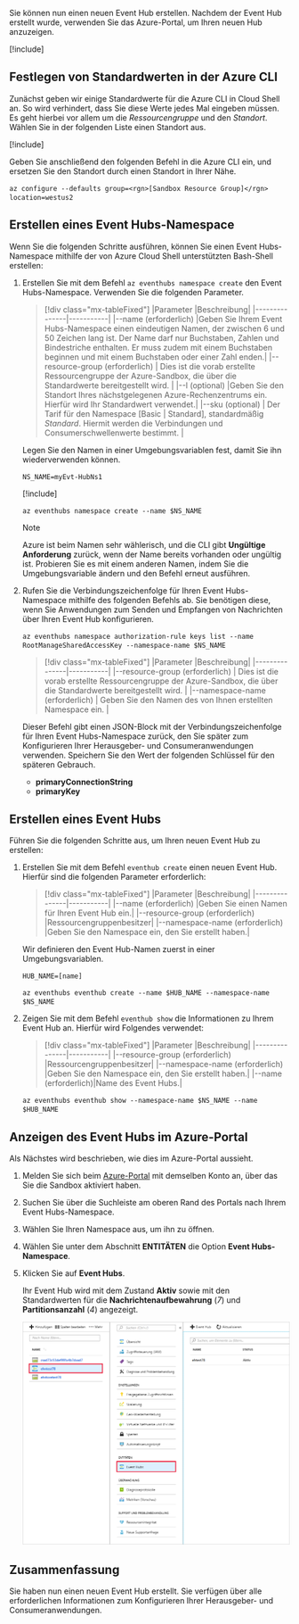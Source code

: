 Sie können nun einen neuen Event Hub erstellen. Nachdem der Event Hub erstellt wurde, verwenden Sie das Azure-Portal, um Ihren neuen Hub anzuzeigen.

[!include[](../../../includes/azure-sandbox-activate.md)]

## <a name="set-some-defaults-in-the-azure-cli"></a>Festlegen von Standardwerten in der Azure CLI

Zunächst geben wir einige Standardwerte für die Azure CLI in Cloud Shell an. So wird verhindert, dass Sie diese Werte jedes Mal eingeben müssen. Es geht hierbei vor allem um die _Ressourcengruppe_ und den _Standort_. Wählen Sie in der folgenden Liste einen Standort aus.

[!include[](../../../includes/azure-sandbox-regions-first-mention-note.md)]

Geben Sie anschließend den folgenden Befehl in die Azure CLI ein, und ersetzen Sie den Standort durch einen Standort in Ihrer Nähe.

```azurecli
az configure --defaults group=<rgn>[Sandbox Resource Group]</rgn> location=westus2
```

## <a name="create-an-event-hubs-namespace"></a>Erstellen eines Event Hubs-Namespace

Wenn Sie die folgenden Schritte ausführen, können Sie einen Event Hubs-Namespace mithilfe der von Azure Cloud Shell unterstützten Bash-Shell erstellen:

1. Erstellen Sie mit dem Befehl `az eventhubs namespace create` den Event Hubs-Namespace. Verwenden Sie die folgenden Parameter.

    > [!div class="mx-tableFixed"]
    > |Parameter      |Beschreibung|
    > |---------------|-----------|
    > |--name (erforderlich)      |Geben Sie Ihrem Event Hubs-Namespace einen eindeutigen Namen, der zwischen 6 und 50 Zeichen lang ist. Der Name darf nur Buchstaben, Zahlen und Bindestriche enthalten. Er muss zudem mit einem Buchstaben beginnen und mit einem Buchstaben oder einer Zahl enden.|
    > |--resource-group (erforderlich) | Dies ist die vorab erstellte Ressourcengruppe der Azure-Sandbox, die über die Standardwerte bereitgestellt wird. |
    > |--l (optional)     |Geben Sie den Standort Ihres nächstgelegenen Azure-Rechenzentrums ein. Hierfür wird Ihr Standardwert verwendet.|
    > |--sku (optional) | Der Tarif für den Namespace [Basic | Standard], standardmäßig _Standard_. Hiermit werden die Verbindungen und Consumerschwellenwerte bestimmt. |

    Legen Sie den Namen in einer Umgebungsvariablen fest, damit Sie ihn wiederverwenden können.

    ```azurecli
    NS_NAME=myEvt-HubNs1
    ````

    [!include[](../../../includes/azure-cloudshell-copy-paste-tip.md)]

    ```azurecli
    az eventhubs namespace create --name $NS_NAME
    ```

    > [!NOTE] 
    > Azure ist beim Namen sehr wählerisch, und die CLI gibt **Ungültige Anforderung** zurück, wenn der Name bereits vorhanden oder ungültig ist. Probieren Sie es mit einem anderen Namen, indem Sie die Umgebungsvariable ändern und den Befehl erneut ausführen.


1. Rufen Sie die Verbindungszeichenfolge für Ihren Event Hubs-Namespace mithilfe des folgenden Befehls ab. Sie benötigen diese, wenn Sie Anwendungen zum Senden und Empfangen von Nachrichten über Ihren Event Hub konfigurieren.

    ```azurecli
    az eventhubs namespace authorization-rule keys list --name RootManageSharedAccessKey --namespace-name $NS_NAME 
    ```

    > [!div class="mx-tableFixed"]
    > |Parameter      |Beschreibung|
    > |---------------|-----------|
    > |--resource-group (erforderlich)  | Dies ist die vorab erstellte Ressourcengruppe der Azure-Sandbox, die über die Standardwerte bereitgestellt wird. |
    > |--namespace-name (erforderlich)  | Geben Sie den Namen des von Ihnen erstellten Namespace ein. |

    Dieser Befehl gibt einen JSON-Block mit der Verbindungszeichenfolge für Ihren Event Hubs-Namespace zurück, den Sie später zum Konfigurieren Ihrer Herausgeber- und Consumeranwendungen verwenden. Speichern Sie den Wert der folgenden Schlüssel für den späteren Gebrauch.

    - **primaryConnectionString**
    - **primaryKey**

## <a name="create-an-event-hub"></a>Erstellen eines Event Hubs

Führen Sie die folgenden Schritte aus, um Ihren neuen Event Hub zu erstellen:

1. Erstellen Sie mit dem Befehl `eventhub create` einen neuen Event Hub. Hierfür sind die folgenden Parameter erforderlich:

    > [!div class="mx-tableFixed"]
    > |Parameter      |Beschreibung|
    > |---------------|-----------|
    > |--name (erforderlich)  |Geben Sie einen Namen für Ihren Event Hub ein.|
    > |--resource-group (erforderlich)  |Ressourcengruppenbesitzer|
    > |--namespace-name (erforderlich)      |Geben Sie den Namespace ein, den Sie erstellt haben.|

    Wir definieren den Event Hub-Namen zuerst in einer Umgebungsvariablen.

    ```azurecli
    HUB_NAME=[name]
    ```

    ```azurecli
    az eventhubs eventhub create --name $HUB_NAME --namespace-name $NS_NAME
    ```

1. Zeigen Sie mit dem Befehl `eventhub show` die Informationen zu Ihrem Event Hub an. Hierfür wird Folgendes verwendet:

    > [!div class="mx-tableFixed"]
    > |Parameter      |Beschreibung|
    > |---------------|-----------|
    > |--resource-group (erforderlich)  |Ressourcengruppenbesitzer|
    > |--namespace-name (erforderlich)      |Geben Sie den Namespace ein, den Sie erstellt haben.|
    > |--name (erforderlich)|Name des Event Hubs.|

    ```azurecli
    az eventhubs eventhub show --namespace-name $NS_NAME --name $HUB_NAME
    ```

## <a name="view-the-event-hub-in-the-azure-portal"></a>Anzeigen des Event Hubs im Azure-Portal

Als Nächstes wird beschrieben, wie dies im Azure-Portal aussieht. 

1. Melden Sie sich beim [Azure-Portal](https://portal.azure.com/triplecrownlabs.onmicrosoft.com?azure-portal=true) mit demselben Konto an, über das Sie die Sandbox aktiviert haben.

1. Suchen Sie über die Suchleiste am oberen Rand des Portals nach Ihrem Event Hubs-Namespace.

1. Wählen Sie Ihren Namespace aus, um ihn zu öffnen.

1. Wählen Sie unter dem Abschnitt **ENTITÄTEN** die Option **Event Hubs-Namespace**.

1. Klicken Sie auf **Event Hubs**.

    Ihr Event Hub wird mit dem Zustand **Aktiv** sowie mit den Standardwerten für die **Nachrichtenaufbewahrung** (*7*) und **Partitionsanzahl** (*4*) angezeigt.

    ![Event Hub, der im Azure-Portal angezeigt wird](../media/3-event-hub.png)

## <a name="summary"></a>Zusammenfassung

Sie haben nun einen neuen Event Hub erstellt. Sie verfügen über alle erforderlichen Informationen zum Konfigurieren Ihrer Herausgeber- und Consumeranwendungen.
